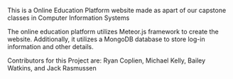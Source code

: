 This is a Online Education Platform website made as apart of our capstone classes in Computer Information Systems

The online education platform utilizes Meteor.js framework to create the website. Additionally, it utilizes a MongoDB database to store log-in information and other details. 

Contributors for this Project are: Ryan Coplien, Michael Kelly, Bailey Watkins, and Jack Rasmussen
